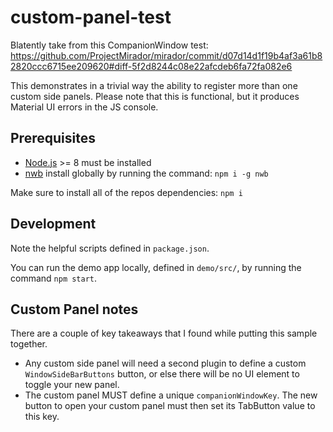 # custom-panel-test

Blatently take from this CompanionWindow test: https://github.com/ProjectMirador/mirador/commit/d07d14d1f19b4af3a61b82820ccc6715ee209620#diff-5f2d8244c08e22afcdeb6fa72fa082e6 

This demonstrates in a trivial way the ability to register more than one custom side panels. Please note that this is functional, but it produces Material UI errors in the JS console.

## Prerequisites 

* [Node.js](https://nodejs.org/en/) >= 8 must be installed
* [nwb](https://github.com/insin/nwb) install globally by running the command: `npm i -g nwb`

Make sure to install all of the repos dependencies: `npm i`

## Development

Note the helpful scripts defined in `package.json`.

You can run the demo app locally, defined in `demo/src/`, by running the command `npm start`. 

## Custom Panel notes

There are a couple of key takeaways that I found while putting this sample together.

* Any custom side panel will need a second plugin to define a custom `WindowSideBarButtons` button, or else there will be no UI element to toggle your new panel. 
* The custom panel MUST define a unique `companionWindowKey`. The new button to open your custom panel must then set its TabButton value to this key.

